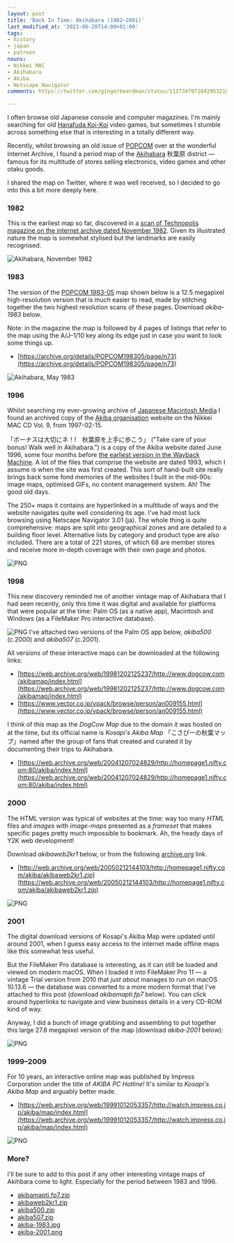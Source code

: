 ```yaml
---
layout: post
title: 'Back In Time: Akihabara (1982–2001)'
last_modified_at: '2023-06-28T14:09+01:00'
tags:
- history
- japan
- patreon
nouns:
- Nikkei MAC
- Akihabara
- Akiba
- Netscape Navigator
comments: https://twitter.com/gingerbeardman/status/1127347071042953218

---
```


I often browse old Japanese console and computer magazines. I'm mainly searching for old [Hanafuda Koi-Koi](https://en.wikipedia.org/wiki/Hanafuda) video games, but sometimes I stumble across something else that is interesting in a totally different way. 

Recently, whilst browsing an old issue of [POPCOM](https://ja.wikipedia.org/wiki/ポプコム) over at the wonderful Internet Archive, I found a period map of the [Akihabara](https://en.wikipedia.org/wiki/Akihabara) 秋葉原 district — famous for its multitude of stores selling electronics, video games and other otaku goods. 

I shared the map on Twitter, where it was well received, so I decided to go into this a bit more deeply here. 

### 1982

This is the earliest map so far, discovered in a [scan of Technopolis magazine on the internet archive dated November 1982](https://archive.org/details/technopolis-volume-4-november-1982/page/101/mode/2up?view=theater). Given its illustrated nature the map is somewhat stylised but the landmarks are easily recognised.

![Akihabara, November 1982](/images/posts/akihabara-1982.jpg)


### 1983

The version of the [POPCOM 1983-05](https://archive.org/details/POPCOM198305/page/n73) map shown below is a 12.5 megapixel high-resolution version that is much easier to read, made by stitching together the two highest resolution scans of these pages. Download _akiba-1983_ below.

Note: in the magazine the map is followed by 4 pages of listings that refer to the map using the A/J–1/10 key along its edge just in case you want to look some things up.

*   [https://archive.org/details/POPCOM198305/page/n73](https://archive.org/details/POPCOM198305/page/n73)

![Akihabara, May 1983](/images/posts/akihabara-1983.jpg)


### 1996

Whilst searching my ever-growing archive of [Japanese Macintosh Media](https://www.gingerbeardman.com/mmm/) I found  an archived copy of the [Akiba organisation](https://www.akiba.or.jp) website on the Nikkei MAC CD Vol. 9, from 1997-02-15.

「ボーナスは大切にネ！!　秋葉原を上手に歩こう」 ("Take care of your bonus! Walk well in Akihabara.") is a copy of the Akiba website dated June 1996, some four months before [the earliest version in the Wayback Machine](https://web.archive.org/web/19961029015522/http://www.akiba.or.jp/). A lot of the files that comprise the website are dated 1993, which I assume is when the site was first created. This sort of hand-built site really brings back some fond memories of the websites I built in the mid-90s: image maps, optimised GIFs, no content management system. Ah! The good old days.

The 250+ maps it contains are hyperlinked in a multitude of ways and the website navigates quite well considering its age. I've had most luck browsing using Netscape Navigator 3.01 (ja). The whole thing is quite comprehensive: maps are split into geographical zones and are detailed to a building floor level. Alternative lists by category and product type are also included. There are a total of 221 stores, of which 68 are member stores and receive more in-depth coverage with their own page and photos.

![PNG](/images/posts/akihabara-1996.png)

### 1998

This new discovery reminded me of another vintage map of Akihabara that I had seen recently, only this time it was digital and available for platforms that were popular at the time: Palm OS (as a native app), Macintosh and Windows (as a FileMaker Pro interactive database).

![PNG](/images/posts/akihabara-1998.png)
I've attached two versions of the Palm OS app below, _akiba500_ (c.2000) and _akiba507_ (c.2001).

All versions of these interactive maps can be downloaded at the following links:

*   [https://web.archive.org/web/19981202125237/http://www.dogcow.com/akibamap/index.html](https://web.archive.org/web/19981202125237/http://www.dogcow.com/akibamap/index.html)
*   [https://www.vector.co.jp/vpack/browse/person/an009155.html](https://www.vector.co.jp/vpack/browse/person/an009155.html)

I think of this map as the _DogCow Map_ due to the domain it was hosted on at the time, but its official name is _Kosapi's Akiba Map_ 「こさぴーの秋葉マップ」named after the group of fans that created and curated it by documenting their trips to Akihabara.

*   [https://web.archive.org/web/20041207024829/http://homepage1.nifty.com:80/akiba/index.html](https://web.archive.org/web/20041207024829/http://homepage1.nifty.com:80/akiba/index.html)

### 2000

The HTML version was typical of websites at the time: way too many _HTML_ files and _images_ with _image-maps_ presented as a _frameset_ that makes specific pages pretty much impossible to bookmark. Ah, the heady days of Y2K web development! 

Download _akibaweb2kr1_ below, or from the following [archive.org](https://archive.org) link.

*   [http://web.archive.org/web/20050212144103/http://homepage1.nifty.com/akiba/akibaweb2kr1.zip](https://web.archive.org/web/20050212144103/http://homepage1.nifty.com/akiba/akibaweb2kr1.zip)

![PNG](/images/posts/akihabara-2000.png)

### 2001

The digital download versions of Kosapi's Akiba Map were updated until around 2001, when I guess easy access to the internet made offline maps like this somewhat less useful.

But the FileMaker Pro database is interesting, as it can still be loaded and viewed on modern macOS. When I loaded it into FileMaker Pro 11 — a vintage Trial version from 2010 that _just about_ manages to run on macOS 10.13.6 — the database was converted to a more modern format that I've attached to this post (download _akibamapti.fp7_ below). You can click around hyperlinks to navigate and view business details in a very CD-ROM kind of way. 

Anyway, I did a bunch of image grabbing and assembling to put together this large 27.8 megapixel version of the map (download _akiba-2001_ below):

![PNG](/images/posts/akihabara-2001.png)

### 1999–2009

For 10 years, an interactive online map was published by Impress Corporation under the title of _AKIBA PC Hotline!_ It's similar to _Kosapi's Akiba Map_ and arguably better made.

*   [https://web.archive.org/web/19991012053357/http://watch.impress.co.jp/akiba/map/index.html](https://web.archive.org/web/19991012053357/http://watch.impress.co.jp/akiba/map/index.html)

![PNG](/images/posts/akihabara-1999-2009.png)

### More?

I'll be sure to add to this post if any other interesting vintage maps of Akihbara come to light. Especially for the period between 1983 and 1996.

- [akibamapti.fp7.zip](https://www.patreon.com/file?h=26779221&i=3777215)
- [akibaweb2kr1.zip](https://www.patreon.com/file?h=26779221&i=3777281)
- [akiba500.zip](https://www.patreon.com/file?h=26779221&i=3777286)
- [akiba507.zip](https://www.patreon.com/file?h=26779221&i=3777288)
- [akiba-1983.jpg](https://www.patreon.com/file?h=26779221&i=3777380)
- [akiba-2001.png](https://www.patreon.com/file?h=26779221&i=3777395)
